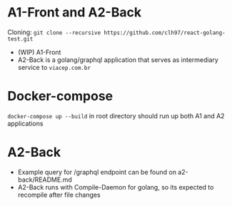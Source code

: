 # A1-Front and A2-Back

Cloning: `git clone --recursive https://github.com/clh97/react-golang-test.git`

* (WIP) A1-Front
* A2-Back is a golang/graphql application that serves as intermediary service to `viacep.com.br`

# Docker-compose

`docker-compose up --build` in root directory should run up both A1 and A2 applications

# A2-Back
* Example query for /graphql endpoint can be found on a2-back/README.md
* A2-Back runs with Compile-Daemon for golang, so its expected to recompile after file changes
